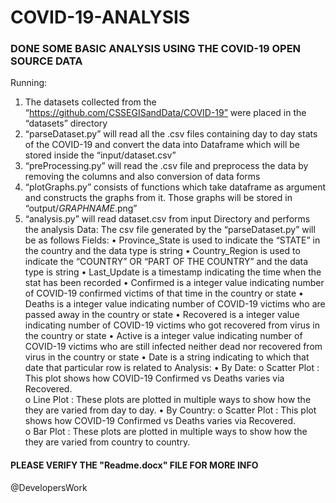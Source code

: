# COVID-19-ANALYSIS

### DONE SOME BASIC ANALYSIS USING THE COVID-19 OPEN SOURCE DATA ###

Running:
1)	The datasets collected from the “https://github.com/CSSEGISandData/COVID-19” were placed in the “datasets” directory
2)	“parseDataset.py” will read all the .csv files containing day to day stats of the COVID-19 and convert the data into Dataframe which will be stored inside the “input/dataset.csv”
3)	“preProcessing.py” will read the .csv file and preprocess the data by removing the columns and also conversion of data forms
4)	“plotGraphs.py” consists of functions which take dataframe as argument and constructs the graphs from it. Those graphs will be stored in “output/*GRAPHNAME*.png”
5)	“analysis.py” will read dataset.csv from input Directory and performs the analysis
Data:
	The csv file generated by the “parseDataset.py” will be as follows
	Fields:
        •	Province_State is used to indicate the “STATE” in the country and the data type is string
        •	Country_Region is used to indicate the “COUNTRY” OR “PART OF THE COUNTRY” and the data type is string
        •	Last_Update is a timestamp indicating the time when the stat has been recorded
        •	Confirmed is a integer value indicating number of COVID-19 confirmed victims of that time in the country or state
        •	Deaths is a integer value indicating number of COVID-19 victims who are passed away in the country or state
        •	Recovered is a integer value indicating number of COVID-19 victims who got recovered from virus in the country or state
        •	Active is a integer value indicating number of COVID-19 victims who are still infected neither dead nor recovered from virus in the country or state
        •	Date is a string indicating to which that date that particular row is related to
Analysis:
    •	By Date:
        o	Scatter Plot : This plot shows how COVID-19 Confirmed vs Deaths varies via Recovered.  
        o	Line Plot : These plots are plotted in multiple ways to show how the they are varied from day to day. 
    •	By Country:
        o	Scatter Plot : This plot shows how COVID-19 Confirmed vs Deaths varies via Recovered.  
        o	Bar Plot : These plots are plotted in multiple ways to show how the they are varied from country to country. 
 
#### PLEASE VERIFY THE "Readme.docx" FILE FOR MORE INFO ####

@DevelopersWork
